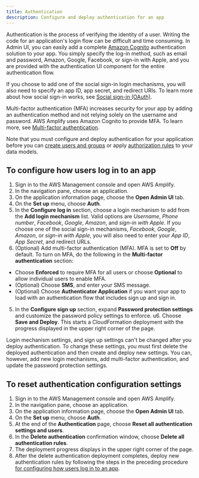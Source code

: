 ```yaml
---
title: Authentication
description: Configure and deploy authentication for an app
---
```


Authentication is the process of verifying the identity of a user. Writing the code for an application's login flow can be difficult and time consuming. In Admin UI, you can easily add a complete [Amazon Cognito](https://aws.amazon.com/cognito/) authentication solution to your app. You simply specify the log-in method, such as email and password, Amazon, Google, Facebook, or sign-in with Apple, and you are provided with the authentication UI component for the entire authentication flow. 

If you choose to add one of the social sign-in login mechanisms, you will also need to specify an app ID, app secret, and redirect URIs. To learn more about how social sign-in works, see [Social sign-in (OAuth)](~/lib/auth/social.md).

Multi-factor authentication (MFA) increases security for your app by adding an authentication method and not relying solely on the username and password. AWS Amplify uses Amazon Cognito to provide MFA. To learn more, see [Multi-factor authentication](~/lib/auth/mfa.md).

Note that you must configure and deploy authentication for your application before you can [create users and groups](~/console/auth/user-management.md) or apply [authorization rules](~/console/authz/authorization.md) to your data models.

## To configure how users log in to an app
1. Sign in to the AWS Management console and open AWS Amplify.
2. In the navigation pane, choose an application.
3. On the application information page, choose the **Open Admin UI** tab.
4. On the **Set up** menu, choose **Auth**.
5. In the **Configure log in** section, choose a login mechanism to add from the **Add login mechanism** list. Valid options are *Username*, *Phone number*, *Facebook*, *Google*, *Amazon*, and *sign-in with Apple*. If you choose one of the social sign-in mechanisms, *Facebook*, *Google*, *Amazon*, or *sign-in with Apple*, you will also need to enter your *App ID*, *App Secret*, and redirect URLs.
6. (Optional) Add multi-factor authentication (MFA).  MFA is set to **Off** by default. To turn on MFA, do the following in the **Multi-factor authentication** section:
  * Choose **Enforced** to require MFA for all users or choose **Optional** to allow individual users to enable MFA. 
  * (Optional) Choose **SMS**, and enter your SMS message. 
  * (Optional) Choose **Authenticator Application** if you want your app to load with an authentication flow that includes sign up and sign in.
5. In the **Configure sign up** section, expand **Password protection settings** and customize the password policy settings to enforce.
u6. Choose **Save and Deploy**. This starts a CloudFormation deployment with the progress displayed in the upper right corner of the page.

Login mechanism settings, and sign up settings can't be changed after you deploy authentication. To change these settings, you must first delete the deployed authentication and then create and deploy new settings. You can, however, add new login mechanisms, add multi-factor authentication, and update the password protection settings.

[\\]: * (Is the last sentence above true?)

## To reset authentication configuration settings
1. Sign in to the AWS Management console and open AWS Amplify.
2. In the navigation pane, choose an application.
3. On the application information page, choose the **Open Admin UI** tab.
4. On the **Set up** menu, choose **Auth**.
5. At the end of the **Authentication** page, choose **Reset all authentication settings and users**.
6. In the **Delete authentication** confirmation window, choose **Delete all authentication rules**.
5. The deployment progress displays in the upper right corner of the page.
6. After the delete authentication deployment completes, deploy new authentication rules by following the steps in the preceding procedure [for configuring how users log in to an app](~/console/auth/authentication.md#to-configure-how-users-log-in-to-an-app).

[\\]: * (What is the consequence of doing the above? What should we warn about?)
